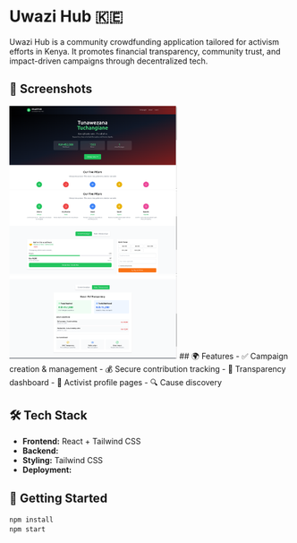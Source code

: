 # Uwazi Hub 🇰🇪

Uwazi Hub is a community crowdfunding application tailored for activism efforts in Kenya. It promotes financial transparency, community trust, and impact-driven campaigns through decentralized tech.

## 📸 Screenshots

<img src="https://github.com/EliasMima/Uwazi-Hub/blob/main/Screenshot%20from%202025-06-12%2019-56-53.png?raw=true" width="300"/>
<img src="https://github.com/EliasMima/Uwazi-Hub/blob/main/Screenshot%20from%202025-06-12%2019-57-34.png?raw=true" width="300"/>
<img src="https://github.com/EliasMima/Uwazi-Hub/blob/main/Screenshot%20from%202025-06-12%2019-57-50.png?raw=true" width="300"/>
## 🌍 Features
- ✅ Campaign creation & management
- 💰 Secure contribution tracking
- 🧾 Transparency dashboard
- 📢 Activist profile pages
- 🔍 Cause discovery

## 🛠 Tech Stack
- **Frontend:** React + Tailwind CSS
- **Backend:** 
- **Styling:** Tailwind CSS
- **Deployment:** 

## 🚀 Getting Started

```bash
npm install
npm start


